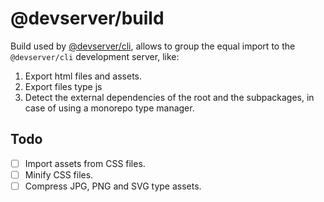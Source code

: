 # @devserver/build

Build used by [@devserver/cli](http://github.com/atomicojs/cli), allows to group the equal import to the `@devserver/cli` development server, like:

1. Export html files and assets.
2. Export files type js
3. Detect the external dependencies of the root and the subpackages, in case of using a monorepo type manager.

## Todo

-   [ ] Import assets from CSS files.
-   [ ] Minify CSS files.
-   [ ] Compress JPG, PNG and SVG type assets.
